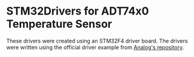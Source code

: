 # STM32Drivers for ADT74x0 Temperature Sensor

These drivers were created using an STM32F4 driver board. The drivers were written using the official driver example from [Analog's repository](https://github.com/analogdevicesinc/EVAL-ADICUP360/tree/master/projects/ADuCM360_demo_adt7420_pmdz).
